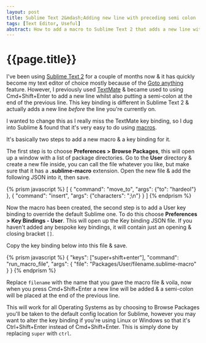```yaml
---
layout: post
title: Sublime Text 2&mdash;Adding new line with preceding semi colon
tags: [Text Editor, Useful]
abstract: How to add a macro to Sublime Text 2 that adds a new line with a semi colon at the end of the previous line
---
```


# {{page.title}} #

I've been using [Sublime Text 2](http://www.sublimetext.com/2) for a couple of months now & it has quickly become my text editor of choice mostly because of the [Goto anything](http://docs.sublimetext.info/en/latest/file_management/file_management.html#goto-anything) feature. However, I previously used [TextMate](http://macromates.com/) & became used to using Cmd+Shift+Enter to add a new line whilst also putting a semi-colon at the end of the previous line. This key binding is different in Sublime Text 2 & actually adds a new line *before* the line you're currently on.

I wanted to change this as I really miss the TextMate key binding, so I dug into Sublime & found that it's very easy to do using [macros](http://docs.sublimetext.info/en/latest/extensibility/macros.html).

It's basically two steps to add a new macro & a key binding for it.

The first step is to choose **Preferences > Browse Packages**, this will open up a window with a list of package directories. Go to the **User** directory & create a new file inside, you can call the file whatever you like, but make sure that it has a **.sublime-macro** extension. Open the new file & add the following JSON into it, then save.

{% prism javascript %}
[
    {
        "command": "move_to",
        "args": {"to": "hardeol"}
    },
    {
        "command": "insert",
        "args": {"characters": ";\n"}
    }
]
{% endprism %}

Now the macro has been created, the second step is to add a User key binding to override the default Sublime one. To do this choose **Preferences > Key Bindings - User**. This will open up the Key binding JSON file. If you haven't added any bespoke key bindings, it will contain just an opening & closing bracket `[]`.

Copy the key binding below into this file & save.

{% prism javascript %}
{
    "keys": ["super+shift+enter"],
    "command": "run_macro_file",
    "args": {
        "file": "Packages/User/filename.sublime-macro"
    }
}
{% endprism %}

Replace `filename` with the name that you gave the macro file & voila, now when you press Cmd+Shift+Enter a new line will be added & a semi-colon will be placed at the end of the previous line.

This will work for all Operating Systems as by choosing to Browse Packages you'll be taken to the default config location for Sublime, however you may want to alter the key binding if you're using Linux or Windows so that it's Ctrl+Shift+Enter instead of Cmd+Shift+Enter. This is simply done by replacing `super` with `ctrl`.